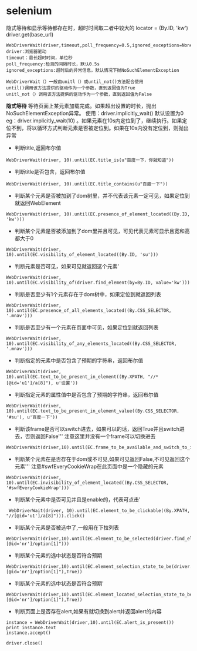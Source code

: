 # selenium





隐式等待和显示等待都存在时，超时时间取二者中较大的
  locator = (By.ID, 'kw')
  driver.get(base_url)

```
WebDriverWait(driver,timeout,poll_frequency=0.5,ignored_exceptions=None)
driver:浏览器驱动
timeout：最长超时时间，单位秒
poll_frequency:检测的间隔时长，默认0.5s
ignored_exceptions:超时后的异常信息，默认情况下抛NoSuchElementException

WebDriverWait（）一般由unitl（）或until_not()方法配合使用
until()调用该方法提供的驱动作为一个参数，直到返回值为True
unitl_not（）调用该方法提供的驱动作为一个参数，直到返回值为False 
```

**隐式等待**
等待页面上某元素加载完成。如果超出设置的时长，抛出NoSuchElementException异常。
使用：driver.implicitly_wait() 默认设置为0
eg：driver.implicitly_wait(10) 。如果元素在10s内定位到了，继续执行。如果定位不到，将以循环方式判断元素是否被定位到。如果在10s内没有定位到，则抛出异常

*   判断title,返回布尔值

```
WebDriverWait(driver, 10).until(EC.title_is(u"百度一下，你就知道"))
```

* 判断title是否包含，返回布尔值

```
WebDriverWait(driver, 10).until(EC.title_contains(u"百度一下"))
```

* 判断某个元素是否被加到了dom树里，并不代表该元素一定可见，如果定位到就返回WebElement

```
WebDriverWait(driver, 10).until(EC.presence_of_element_located((By.ID, 'kw')))
```

* 判断某个元素是否被添加到了dom里并且可见，可见代表元素可显示且宽和高都大于0

```
WebDriverWait(driver, 10).until(EC.visibility_of_element_located((By.ID, 'su')))
```
* 判断元素是否可见，如果可见就返回这个元素'

```
WebDriverWait(driver, 10).until(EC.visibility_of(driver.find_element(by=By.ID, value='kw')))
```


* 判断是否至少有1个元素存在于dom树中，如果定位到就返回列表

```
WebDriverWait(driver, 10).until(EC.presence_of_all_elements_located((By.CSS_SELECTOR, '.mnav')))
```
* 判断是否至少有一个元素在页面中可见，如果定位到就返回列表

```
WebDriverWait(driver, 10).until(EC.visibility_of_any_elements_located((By.CSS_SELECTOR, '.mnav')))
```
* 判断指定的元素中是否包含了预期的字符串，返回布尔值

```
WebDriverWait(driver, 10).until(EC.text_to_be_present_in_element((By.XPATH, "//*[@id='u1']/a[8]"), u'设置'))
```
* 判断指定元素的属性值中是否包含了预期的字符串，返回布尔值

```
WebDriverWait(driver, 10).until(EC.text_to_be_present_in_element_value((By.CSS_SELECTOR, '#su'), u'百度一下'))
```
* 判断该frame是否可以switch进去，如果可以的话，返回True并且switch进去，否则返回False'''
      注意这里并没有一个frame可以切换进去

```
WebDriverWait(driver,10).until(EC.frame_to_be_available_and_switch_to_it(locator))
```
* 判断某个元素在是否存在于dom或不可见,如果可见返回False,不可见返回这个元素'''
      注意#swfEveryCookieWrap在此页面中是一个隐藏的元素

```
WebDriverWait(driver, 10).until(EC.invisibility_of_element_located((By.CSS_SELECTOR, '#swfEveryCookieWrap')))
```
* 判断某个元素中是否可见并且是enable的，代表可点击'

```
 WebDriverWait(driver, 10).until(EC.element_to_be_clickable((By.XPATH, "//[@id='u1']/a[8]"))).click()
```
*  判断某个元素是否被选中了,一般用在下拉列表
```   
WebDriverWait(driver,10).until(EC.element_to_be_selected(driver.find_element(By.XPATH,"//*[@id='nr']/option[1]")))
```
* 判断某个元素的选中状态是否符合预期

```
WebDriverWait(driver,10).until(EC.element_selection_state_to_be(driver.find_element(By.XPATH,"//*[@id='nr']/option[1]"),True))
```
* 判断某个元素的选中状态是否符合预期'

```
WebDriverWait(driver,10).until(EC.element_located_selection_state_to_be((By.XPATH,"//*[@id='nr']/option[1]"),True))
```
* 判断页面上是否存在alert,如果有就切换到alert并返回alert的内容

```
instance = WebDriverWait(driver,10).until(EC.alert_is_present())
print instance.text
instance.accept()
 
driver.close()
```
